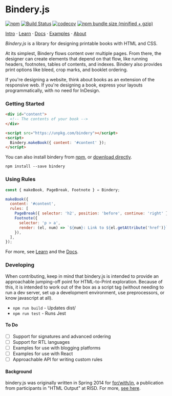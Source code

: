# Bindery.js

[![npm](https://img.shields.io/npm/v/bindery.svg)](https://www.npmjs.com/package/bindery)
[![Build Status](https://travis-ci.com/evnbr/bindery.svg?branch=master)](https://travis-ci.org/evnbr/bindery)
[![codecov](https://codecov.io/gh/evnbr/bindery/branch/master/graph/badge.svg)](https://codecov.io/gh/evnbr/bindery)
[![npm bundle size (minified + gzip)](https://img.shields.io/bundlephobia/minzip/bindery.svg)](https://www.npmjs.com/package/bindery)

[Intro](https://evanbrooks.info/bindery/) ·
[Learn](https://evanbrooks.info/bindery/learn) ·
[Docs](https://evanbrooks.info/bindery/docs) ·
[Examples](https://evanbrooks.info/bindery/examples) ·
[About](https://evanbrooks.info/bindery/about)

_Bindery.js_ is a library for designing printable books with HTML and CSS.

At its simplest, Bindery flows content over multiple pages. From there, the designer can create elements that depend on that flow, like running headers, footnotes, tables of contents, and indexes. Bindery also provides print options like bleed, crop marks, and booklet ordering.

If you're designing a website, think about books as an extension of the responsive web. If you're designing a book, express your layouts programmatically, with no need for InDesign.

### Getting Started

```html
<div id="content">
  <!-- The contents of your book -->
</div>

<script src="https://unpkg.com/bindery"></script>
<script>
  Bindery.makeBook({ content: '#content' });
</script>
```

You can also install bindery from [npm](https://www.npmjs.com/package/bindery), or <a href="https://unpkg.com/bindery/dist/bindery.min.js" class="btn" download>download directly</a>.

```
npm install --save bindery
```

### Using Rules

```js
const { makeBook, PageBreak, Footnote } = Bindery;

makeBook({
  content: '#content',
  rules: [
    PageBreak({ selector: 'h2', position: 'before', continue: 'right' }),
    Footnote({
      selector: 'p > a',
      render: (el, num) => `${num}: Link to ${el.getAttribute('href')}`;
    }),
  ],
});
```

For more, see [Learn](https://evanbrooks.info/bindery/learn) and the [Docs](https://evanbrooks.info/bindery/docs).

### Developing

When contributing, keep in mind that bindery.js is intended to provide an approachable jumping-off point for HTML-to-Print exploration. Because of this, it is intended to work out of the box as a script tag (without needing to run a dev server, set up a development environment, use preprocessors, or know javascript at all).

- `npm run build` - Updates dist/
- `npm run test` - Runs Jest

#### To Do

- [ ] Support for signatures and advanced ordering
- [ ] Support for RTL languages
- [ ] Examples for use with blogging platforms
- [ ] Examples for use with React
- [ ] Approachable API for writing custom rules

#### Background

bindery.js was originally written in Spring 2014 for [for/with/in](http://htmloutput.risd.gd/),
a publication from participants in "HTML Output" at RISD. For more, [see here](http://evanbrooks.info/bindery/about).
